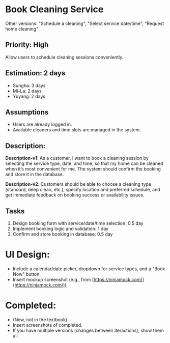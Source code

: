 # Book Cleaning Service

Other versions: "Schedule a cleaning", "Select service date/time", "Request home cleaning"

## Priority: High  
Allow users to schedule cleaning sessions conveniently.

## Estimation: 2 days  
* Sungha: 3 days  
* Mi-La: 2 days  
* Yuyang: 2 days  

## Assumptions  
- Users are already logged in.  
- Available cleaners and time slots are managed in the system.  

## Description:  
**Description-v1**: As a customer, I want to book a cleaning session by selecting the service type, date, and time, so that my home can be cleaned when it’s most convenient for me. The system should confirm the booking and store it in the database.  

**Description-v2**: Customers should be able to choose a cleaning type (standard, deep clean, etc.), specify location and preferred schedule, and get immediate feedback on booking success or availability issues.

## Tasks  
1. Design booking form with service/date/time selection: 0.5 day  
2. Implement booking logic and validation: 1 day  
3. Confirm and store booking in database: 0.5 day  

# UI Design:  
* Include a calendar/date picker, dropdown for service types, and a "Book Now" button.  
* Insert mockup screenshot (e.g., from [https://ninjamock.com/](https://ninjamock.com/))  

# Completed:
* (New, not in the textbook) 
* Insert screenshots of completed. 
* If you have multiple versions (changes between iteractions), show them all.
